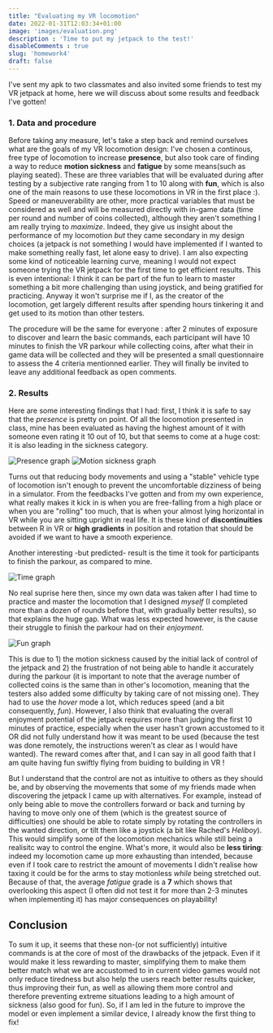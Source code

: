 ```yaml
---
title: "Evaluating my VR locomotion"
date: 2022-01-31T12:03:34+01:00
image: 'images/evaluation.png'
description : 'Time to put my jetpack to the test!'
disableComments : true 
slug: 'homework4'
draft: false
---
```


I've sent my apk to two classmates and also invited some friends to test my VR jetpack at home, here we will discuss about some results and feedback I've gotten!

### 1. Data and procedure

Before taking any measure, let's take a step back and remind ourselves what are the goals of my VR locomotion design: I've chosen a continous, free type of locomotion to increase **presence**, but also took care of finding a way to reduce **motion sickness** and **fatigue** by some means(such as playing seated). These are three variables that will be evaluated during after testing by a subjective rate ranging from 1 to 10 along with **fun**, which is also one of the main reasons to use these locomotions in VR in the first place :). Speed or maneuverability are other, more practical variables that must be considered as well and will be measured directly with in-game data (time per round and number of coins collected), although they aren't something I am really trying to *maximize*. Indeed, they give us insight about the performance of my locomotion *but* they came secondary in my design choices (a jetpack is not something I would have implemented if I wanted to make something really fast, let alone easy to drive). I am also expecting some kind of noticeable learning curve, meaning I would not expect someone trying the VR jetpack for the first time to get efficient results. This is even intentional: I think it can be part of the fun to learn to master something a bit more challenging than using joystick, and being gratified for practicing. Anyway it won't surprise me if I, as the creator of the locomotion, get largely different results after spending hours tinkering it and get used to its motion than other testers.

The procedure will be the same for everyone : after 2 minutes of exposure to discover and learn the basic commands, each participant will have 10 minutes to finish the VR parkour while collecting coins, after what their in game data will be collected and they will be presented a small questionnaire to assess the 4 criteria mentionned earlier. They will finally be invited to leave any additional feedback as open comments.

### 2. Results

Here are some interesting findings that I had: first, I think it is safe to say that the *presence* is pretty on point. Of all the locomotion presented in class, mine has been evaluated as having the highest amount of it with someone even rating it 10 out of 10, but that seems to come at a huge cost: it is also leading in the sickness category.

![Presence graph](/images/presence.jpg "Presence Graph") 
![Motion sickness graph](/images/sickness.jpg "Motion sickness Graph") 

Turns out that reducing body movements and using a "stable" vehicle type of locomotion isn't enough to prevent the uncomfortable dizziness of being in a simulator. From the feedbacks I've gotten and from my own experience, what really makes it kick in is when you are free-falling from a high place or when you are "rolling" too much, that is when your almost lying horizontal in VR while you are sitting upright in real life. It is these kind of **discontinuities** between R in VR or **high gradients** in position and rotation that should be avoided if we want to have a smooth experience.

Another interesting -but predicted- result is the time it took for participants to finish the parkour, as compared to mine.

![Time graph](/images/time.jpg "Time Graph") 

No real suprise here then, since my own data was taken after I had time to practice and master the locomotion that I designed *myself* (I completed more than a dozen of rounds before that, with gradually better results), so that explains the huge gap. What was less expected however, is the cause their struggle to finish the parkour had on their *enjoyment*.

![Fun graph](/images/fun.jpg "Fun Graph") 

This is due to 1) the motion sickness caused by the initial lack of control of the jetpack and 2) the frustration of not being able to handle it accurately during the parkour (it is important to note that the average number of collected coins is the same than in other's locomotion, meaning that the testers also added some difficulty by taking care of not missing one). They had to use the *hover* mode a lot, which reduces speed (and a bit consequently, *fun*). However, I also think that evaluating the overall enjoyment potential of the jetpack requires more than judging the first 10 minutes of practice, especially when the user hasn't grown accustomed to it OR did not fully understand how it was meant to be used (because the test was done remotely, the instructions weren't as clear as I would have wanted). The reward comes after that, and I can say in all good faith that I am quite having fun swiftly flying from buiding to building in VR !

But I understand that the control are not as intuitive to others as they should be, and by observing the movements that some of my friends made when discovering the jetpack I came up with alternatives. For example, instead of only being able to move the controllers forward or back and turning by having to move only one of them (which is the greatest source of difficulties) one should be able to rotate simply by rotating the controllers in the wanted direction, or tilt them like a joystick (a bit like Rached's *Heliboy*). This would simplify some of the locomotion mechanics while still being a realisitc way to control the engine. What's more, it would also be **less tiring**: indeed my locomotion came up more exhausting than intended, because even if I took care to restrict the amount of movements I didn't realise how taxing it could be for the arms to stay motionless *while* being stretched out. Because of that, the average *fatigue* grade is a **7** which shows that overlooking this aspect (I often did not test it for more than 2-3 minutes when implementing it) has major consequences on playability!

## Conclusion
To sum it up, it seems that these non-(or not sufficiently) intuitive commands is at the core of most of the drawbacks of the jetpack. Even if it would make it less rewarding to master, simplifying them to make them better match what we are accustomed to in current video games would not only reduce tiredness but also help the users reach better results quicker, thus improving their fun, as well as allowing them more control and therefore preventing extreme situations leading to a high amount of sickness (also good for fun).
So, if I am led in the future to improve the model or even implement a similar device, I already know the first thing to fix!